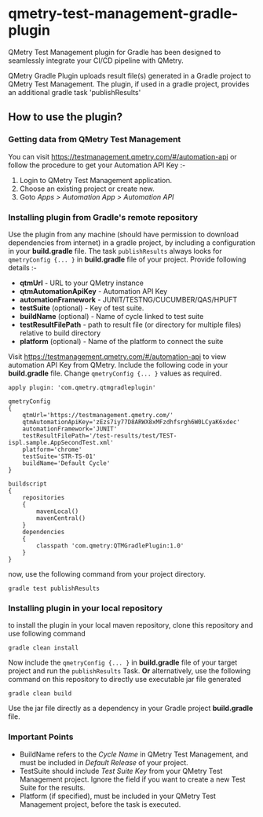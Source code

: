 # qmetry-test-management-gradle-plugin
QMetry Test Management plugin for Gradle has been designed to seamlessly integrate your CI/CD pipeline with QMetry.

QMetry Gradle Plugin uploads result file(s) generated in a Gradle project to QMetry Test Management.
The plugin, if used in a gradle project, provides an additional gradle task 'publishResults'

## How to use the plugin?
### Getting data from QMetry Test Management
You can visit https://testmanagement.qmetry.com/#/automation-api or follow the procedure to get your Automation API Key :-
1. Login to QMetry Test Management application.
2. Choose an existing project or create new.
2. Goto *Apps > Automation App > Automation API*
### Installing plugin from Gradle's remote repository
Use the plugin from any machine (should have permission to download dependencies from internet) in a gradle project, by including a configuration in your **build.gradle** file.
The task `publishResults` always looks for `qmetryConfig {... }` in **build.gradle** file of your project. Provide following details :-

* **qtmUrl** - URL to your QMetry instance
* **qtmAutomationApiKey** - Automation API Key
* **automationFramework** - JUNIT/TESTNG/CUCUMBER/QAS/HPUFT
* **testSuite** (optional) - Key of test suite.
* **buildName** (optional) - Name of cycle linked to test suite
* **testResultFilePath** - path to result file (or directory for multiple files) relative to build directory
* **platform** (optional) - Name of the platform to connect the suite

Visit https://testmanagement.qmetry.com/#/automation-api to view automation API Key from QMetry.
Include the following code in your **build.gradle** file. Change `qmetryConfig {... }` values as required.
```
apply plugin: 'com.qmetry.qtmgradleplugin'

qmetryConfig
{
	qtmUrl='https://testmanagement.qmetry.com/'
	qtmAutomationApiKey='zEzs7iy77D8ARWX8xMFzdhfsrgh6W0LCyaK6xdec'
	automationFramework='JUNIT'
	testResultFilePath='/test-results/test/TEST-ispl.sample.AppSecondTest.xml'
	platform='chrome'
	testSuite='STR-TS-01'
	buildName='Default Cycle'
}

buildscript
{
    repositories
	{
        mavenLocal()
		mavenCentral()
    }
    dependencies
	{
        classpath 'com.qmetry:QTMGradlePlugin:1.0'
    }
}
```
now, use the following command from your project directory.
```
gradle test publishResults
```
### Installing plugin in your local repository
to install the plugin in your local maven repository, clone this repository and use following command
```
gradle clean install
```
Now include the `qmetryConfig {... }` in **build.gradle** file of your target project and run the `publishResults` Task.
**Or** alternatively, use the following command on this repository to directly use executable jar file generated
```
gradle clean build
```
Use the jar file directly as a dependency in your Gradle project **build.gradle** file.
### Important Points
* BuildName refers to the *Cycle Name* in QMetry Test Management, and must be included in *Default Release* of your project.
* TestSuite should include *Test Suite Key* from your QMetry Test Management project. Ignore the field if you want to create a new Test Suite for the results.
* Platform (if specified), must be included in your QMetry Test Management project, before the task is executed.
